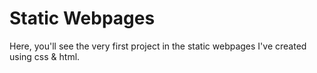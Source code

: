 # Static Webpages
Here, you'll see the very first project in the static webpages I've created using css & html.
